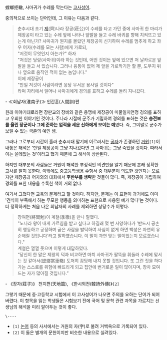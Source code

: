 螳螂拒轍, 사마귀가 수레를 막는다는 [고사성어](%EA%B3%A0%EC%82%AC%EC%84%B1%EC%96%B4.md).

중의적으로 쓰이는 단어인데, 그 이유는 다음과 같다.

> 춘추시대 초기 [제](%EC%A0%9C.md)(齊)나라 장공(莊公)이 수레를 타고 가던 중에 사마귀 한 마리가 제장공이 타고 있는
수레 앞에 나타나 앞발을 들고 수레 바퀴를 향해 치켜뜨고 있는게 아닌가? 사마귀가 뭔지를 몰랐던 제장공이 신기하여 수레를 멈추게 하고 좌우
어자(수레를 모는 사람)에게 가로되,  
"저것이 무엇인지 아는가?" 하자  
"저것은 당랑(사마귀)이라 하는 것인데, 어떤 것이든 앞에 있으면 저 날카로운 앞발을 들고 서 있습니다. 그러나 융통이 없어 제 앞을
가로막기만 할 뿐, 도무지 뒤나 옆으로 움직인 적이 없는 놈입니다."  
이에 제장공이  
"만일 저것이 사람이라면 응당 무서운 용사일 것이다"  
라며 자리에서 일어나 사마귀에게 경의를 표하고 수레를 돌려 지나갔다.

\- ≪회남자(淮南子)≫ 인간훈(人間訓)편

원래 이야기대로라면 장판교의 장비와 같은 용맹에 제장공이 미물일지언정 경의를 표하고 우회한 이야기인 것이다. 주나라 시절에 군주가 기립하여
경의를 표하는 것은 **승전보를 울린 장군이나 그에 준하는 업적을 세운 신하에게 보이는 예**였다. 즉, 그야말로 군주가 보일 수 있는
극존의 예인 셈.

그러나 그로부터 시간이 흘러 춘추시대 말기에 이르러서는 [공자](%EA%B3%B5%EC%9E%90.md)가 존경하던
[거원](%EA%B1%B0%EC%9B%90.md)`[1]`이 내놓은 해석은 '만일 제장공이 그냥 지나갔다면 그 사마귀는 그냥 죽었을
것이다. 따라서 이는 쓸데없는 것'이라고 했기 때문에 그 해석이 상반된다.

하지만 대부분의 사람들은 거원이 해석한 부정적인 의견만을 알기 때문에 본래 정확한 고사를 알지 못한다. 이밖에도 중고등학생용 수험서 중
대부분이 의도한 것인지는 모르지만 제장공과 어자와의 대화에서 **후반부를 생략**한 것들이 많다. 즉, 제장공이 기립하여 경의를 표한 내용을
수록한 책이 거의 없다.

여기서 그쳤다면 교육의 문제라고 할 것이다. 하지만, 문제는 이 표현이 과거에도 이미 '견식이 부족해서 하는 무모한 행동을 의미하는 표현으로
사용된 예가 많다'는 것이다. 더 정확하게는 처음 나온 회남자의 사례를 제외하면 상당수가 이렇다.

> 장여면(將閭勉)이 계철(季徹)을 만나 말했다.  
"노나라 왕이 내게 가르침을 받고 싶다고 하길래 몇 번 사양하다가 '반드시 공손히 행동하고 공정하며 곧은 사람을 발탁하여 사심이 없게 하면
백성은 자연히 유순해질 것입니다'라고 말하였습니다. 이 말이 과연 맞는 말이었는지 모르겠습니다."  
계철은 껄껄 웃으며 이렇게 대답하였다.  
“당신이 한 말은 제왕의 덕과 비교하면 마치 사마귀가 팔뚝을 휘둘러 수레에 맞서는 것 같아서(螳螂當車轍) 도저히 감당해 내지 못할 것입니다.
또 그런 짓을 하다가는 스스로를 위험에 빠뜨리게 되고 집안에 번거로운 일이 많아지며, 장차 모여드는 자가 많아질 것입니다.”

\- 《장자(莊子)》 천지편(天地篇), 《한시외전(韓詩外傳)》`[2]`

그렇기 때문에 중·고등학교 시험에서 이 고사성어가 나오면 주의를 요하는 단어가 되어버렸다. 이 항목을 읽는 학생들은 시험보기 전에 국어 및
문학 관련 과목을 가르치는 선생님의 해석을 미리 알아두는 것이 좋다.

`\----`

  * `[1]` [논어](%EB%85%BC%EC%96%B4.md) 등의 사서에서는 거원의 자(字)로 불려 거백옥으로 기록되어 있다.
  * `[2]` 이 둘은 별개의 문헌이지만 비슷한 내용으로 실려있다.

